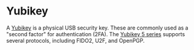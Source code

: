 # Yubikey

A [Yubikey](https://yubico.com/) is a physical USB security key. These are commonly used as a "second factor" for authentication (2FA). The [Yubikey 5 series](https://www.yubico.com/products/yubikey-5-overview/) supports several protocols, including FIDO2, U2F, and OpenPGP.
